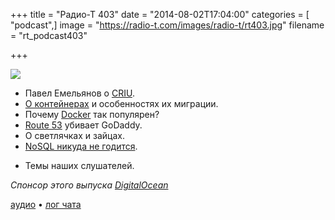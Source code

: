 +++
title = "Радио-Т 403"
date = "2014-08-02T17:04:00"
categories = [ "podcast",]
image = "https://radio-t.com/images/radio-t/rt403.jpg"
filename = "rt_podcast403"

+++

![](https://radio-t.com/images/radio-t/rt403.jpg)

* Павел Емельянов о [CRIU](http://criu.org/Main_Page).
* [О контейнерах](http://www.opennet.ru/opennews/art.shtml?num=40126) и особенностях их миграции.
* Почему [Docker](https://www.docker.com) так популярен?
* [Route 53](http://docs.aws.amazon.com/Route53/latest/DeveloperGuide/registrar.html) убивает GoDaddy.
* О светлячках и зайцах.
* [NoSQL никуда не годится](http://www.itworld.com/big-data/428717/nosql-no-go-once-again).
- Темы наших слушателей.

_Спонсор этого выпуска [DigitalOcean](https://do.co/radiot)_

[аудио](https://cdn.radio-t.com/rt_podcast403.mp3) • [лог чата](http://chat.radio-t.com/logs/radio-t-403.html)
<audio src="https://cdn.radio-t.com/rt_podcast403.mp3" preload="none"></audio>
